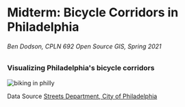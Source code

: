 # Midterm: Bicycle Corridors in Philadelphia
###### Ben Dodson, CPLN 692 Open Source GIS, Spring 2021
### Visualizing Philadelphia's bicycle corridors
![biking in philly](https://cdn-5d792904f911c90950a587a6.closte.com/wp-content/uploads/2019/10/Biking-in-Philly-lq-sq.jpg "Source: Bicycle Coalition of Greater Philadelphia")


Data Source [Streets Department, City of Philadelphia](https://www.opendataphilly.org/dataset/bike-network)